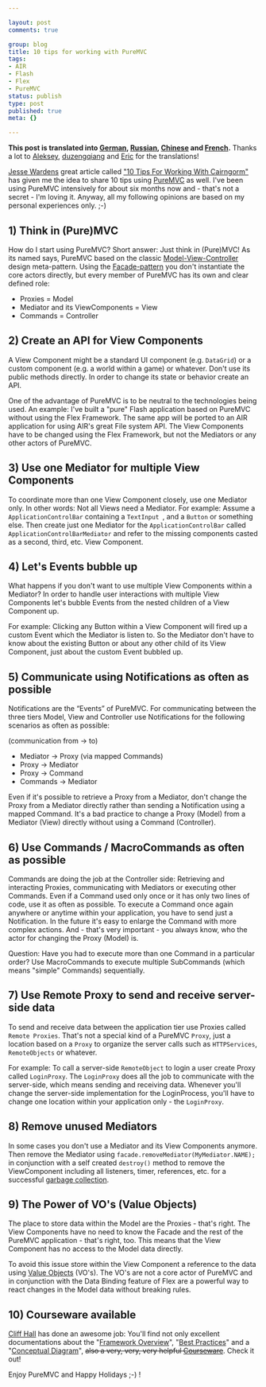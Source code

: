 ```yaml
--- 

layout: post
comments: true

group: blog
title: 10 tips for working with PureMVC
tags: 
- AIR
- Flash
- Flex
- PureMVC
status: publish
type: post
published: true
meta: {}

---
```


**This post is translated into [German](http://www.flexughh.de/2007/12/27/10-tips-fur-das-arbeiten-mit-puremvc/), [Russian](http://injun.ru/?p=425), [Chinese](http://www.duzengqiang.com/blog/article.asp?id=674) and [French](http://www.polemedia.com/puremvc/10trucs.htm).** Thanks a lot to [Aleksey](http://injun.ru/?author=1), [duzengqiang](http://www.duzengqiang.com) and [Eric](http://www.videotron.com/) for the translations!

[Jesse Wardens](http://www.jessewarden.com/) great article called ["10 Tips For Working With Cairngorm"](http://www.jessewarden.com/2007/08/10-tips-for-working-with-cairngorm.html) has given me the idea to share 10 tips using [PureMVC](http://www.puremvc.org) as well. I've been using PureMVC intensively for about six months now and - that's not a secret - I'm loving it. Anyway, all my following opinions are based on my personal experiences only. ;-)

<!--more-->

## 1) Think in (Pure)MVC

How do I start using PureMVC? Short answer: Just think in (Pure)MVC! As its named says, PureMVC based on the classic [Model-View-Controller](http://en.wikipedia.org/wiki/Model-view-controller) design meta-pattern. Using the [Facade-pattern](http://en.wikipedia.org/wiki/Fa%C3%A7ade_pattern) you don't instantiate the core actors directly, but every member of PureMVC has its own and clear defined role:

* Proxies = Model
* Mediator and its ViewComponents = View
* Commands = Controller

## 2) Create an API for View Components

A View Component might be a standard UI component (e.g. `DataGrid`) or a custom component (e.g. a world within a game) or whatever. Don't use its public methods directly. In order to change its state or behavior create an API.

One of the advantage of PureMVC is to be neutral to the technologies being used. An example: I've built a "pure" Flash application based on PureMVC without using the Flex Framework. The same app will be ported to an AIR application for using AIR's great File system API. The View Components have to be changed using the Flex Framework, but not the Mediators or any other actors of PureMVC.

## 3) Use one Mediator for multiple View Components

To coordinate more than one View Component closely, use one Mediator only. In other words: Not all Views need a Mediator. For example: Assume a `ApplicationControlBar`  containing a `TextInput `, and a `Button` or something else. Then create just one Mediator for the `ApplicationControlBar` called `ApplicationControlBarMediator` and refer to the missing components casted as a second, third, etc. View Component.

## 4) Let's Events bubble up

What happens if you don't want to use multiple View Components within a Mediator? In order to handle user interactions with multiple View Components let's bubble Events from the nested children of a View Component up.

For example: Clicking any Button within a View Component will fired up a custom Event which the Mediator is listen to. So the Mediator don't have to know about the existing Button or about any other child of its View Component, just about the custom Event bubbled up.

## 5) Communicate using Notifications as often as possible

Notifications are the “Events” of PureMVC. For communicating between the three tiers Model, View and Controller use Notifications for the following scenarios as often as possible:

(communication from -&gt; to)
* Mediator -&gt; Proxy (via mapped Commands)
* Proxy -&gt; Mediator
* Proxy -&gt; Command
* Commands -&gt; Mediator

Even if it's possible to retrieve a Proxy from a Mediator, don't change the Proxy from a Mediator directly rather than sending a Notification using a mapped Command. It's a bad practice to change a Proxy (Model) from a Mediator (View) directly without using a Command (Controller).

## 6) Use Commands / MacroCommands as often as possible

Commands are doing the job at the Controller side: Retrieving and interacting Proxies, communicating with Mediators or executing other Commands. Even if a Command used only once or it has only two lines of code, use it as often as possible. To execute a Command once again anywhere or anytime within your application, you have to send just a Notification. In the future it's easy to enlarge the Command with more complex actions. And - that's very important - you always know, who the actor for changing the Proxy (Model) is.

Question: Have you had to execute more than one Command in a particular order? Use MacroCommands to execute multiple SubCommands (which means "simple" Commands) sequentially.

## 7) Use Remote Proxy to send and receive server-side data

To send and receive data between the application tier use Proxies called `Remote Proxies`. That's not a special kind of a PureMVC `Proxy`, just a location based on a `Proxy` to organize the server calls such as `HTTPServices`, `RemoteObjects` or whatever.

For example: To call a server-side `RemoteObject` to login a user create Proxy called `LoginProxy`. The `LoginProxy` does all the job to communicate with the server-side, which means sending and receiving data. Whenever you'll change the server-side implementation for the LoginProcess, you'll have to change one location within your application only - the `LoginProxy`.

## 8) Remove unused Mediators

In some cases you don't use a Mediator and its View Components anymore. Then remove the Mediator using `facade.removeMediator(MyMediator.NAME);` in conjunction with a self created `destroy()` method to remove the ViewComponent including all listeners, timer, references, etc. for a successful [garbage collection](http://www.adobe.com/devnet/flashplayer/articles/garbage_collection.html).

## 9) The Power of VO's (Value Objects)

The place to store data within the Model are the Proxies - that's right. The View Components have no need to know the Facade and the rest of the PureMVC application - that's right, too. This means that the View Component has no access to the Model data directly.

To avoid this issue store within the View Component a reference to the data using [Value Objects](http://home.earthlink.net/~huston2/j2ee/corepatterns.html#valueobject) (VO's). The VO's are not a core actor of PureMVC and in conjunction with the Data Binding feature of Flex are a powerful way to react changes in the Model data without breaking rules.

## 10) Courseware available

[Cliff Hall](http://content.futurescale.com/) has done an awesome job: You'll find not only excellent documentations about the "[Framework Overview](http://puremvc.org/component/option,com_wrapper/Itemid,35/)", "[Best Practices](http://puremvc.org/component/option,com_wrapper/Itemid,30/)" and a "[Conceptual Diagram](http://puremvc.org/component/option,com_wrapper/Itemid,34/)", <strike>also a very, very, very helpful [Courseware](http://puremvc.org/component/option,com_wrapper/Itemid,139/)</strike>. Check it out!

Enjoy PureMVC and Happy Holidays ;-) !
